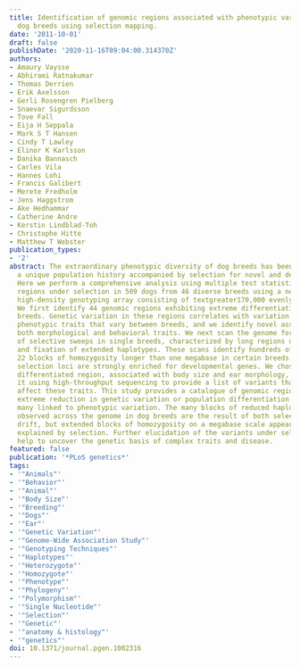 ```yaml
---
title: Identification of genomic regions associated with phenotypic variation between
  dog breeds using selection mapping.
date: '2011-10-01'
draft: false
publishDate: '2020-11-16T09:04:00.314370Z'
authors:
- Amaury Vaysse
- Abhirami Ratnakumar
- Thomas Derrien
- Erik Axelsson
- Gerli Rosengren Pielberg
- Snaevar Sigurdsson
- Tove Fall
- Eija H Seppala
- Mark S T Hansen
- Cindy T Lawley
- Elinor K Karlsson
- Danika Bannasch
- Carles Vila
- Hannes Lohi
- Francis Galibert
- Merete Fredholm
- Jens Haggstrom
- Ake Hedhammar
- Catherine Andre
- Kerstin Lindblad-Toh
- Christophe Hitte
- Matthew T Webster
publication_types:
- '2'
abstract: The extraordinary phenotypic diversity of dog breeds has been sculpted by
  a unique population history accompanied by selection for novel and desirable traits.
  Here we perform a comprehensive analysis using multiple test statistics to identify
  regions under selection in 509 dogs from 46 diverse breeds using a newly developed
  high-density genotyping array consisting of textgreater170,000 evenly spaced SNPs.
  We first identify 44 genomic regions exhibiting extreme differentiation across multiple
  breeds. Genetic variation in these regions correlates with variation in several
  phenotypic traits that vary between breeds, and we identify novel associations with
  both morphological and behavioral traits. We next scan the genome for signatures
  of selective sweeps in single breeds, characterized by long regions of reduced heterozygosity
  and fixation of extended haplotypes. These scans identify hundreds of regions, including
  22 blocks of homozygosity longer than one megabase in certain breeds. Candidate
  selection loci are strongly enriched for developmental genes. We chose one highly
  differentiated region, associated with body size and ear morphology, and characterized
  it using high-throughput sequencing to provide a list of variants that may directly
  affect these traits. This study provides a catalogue of genomic regions showing
  extreme reduction in genetic variation or population differentiation in dogs, including
  many linked to phenotypic variation. The many blocks of reduced haplotype diversity
  observed across the genome in dog breeds are the result of both selection and genetic
  drift, but extended blocks of homozygosity on a megabase scale appear to be best
  explained by selection. Further elucidation of the variants under selection will
  help to uncover the genetic basis of complex traits and disease.
featured: false
publication: '*PLoS genetics*'
tags:
- '"Animals"'
- '"Behavior"'
- '"Animal"'
- '"Body Size"'
- '"Breeding"'
- '"Dogs"'
- '"Ear"'
- '"Genetic Variation"'
- '"Genome-Wide Association Study"'
- '"Genotyping Techniques"'
- '"Haplotypes"'
- '"Heterozygote"'
- '"Homozygote"'
- '"Phenotype"'
- '"Phylogeny"'
- '"Polymorphism"'
- '"Single Nucleotide"'
- '"Selection"'
- '"Genetic"'
- '"anatomy & histology"'
- '"genetics"'
doi: 10.1371/journal.pgen.1002316
---
```


